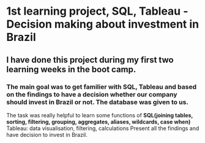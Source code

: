 # 1st learning project, SQL, Tableau - Decision making about investment in Brazil

## I have done this project during my first two learning weeks in the boot camp. 
### The main goal was to get familier with **SQL, Tableau** and based on the findings to have a decision whether our company should invest in Brazil or not. The database was given to us. 
The task was really helpful to learn some functions of **SQL(joining tables, sorting, filtering, grouping, aggregates, aliases, wildcards, case when)**
Tableau: data visualisation, filtering, calculations
Present all the findings and have decision to invest in Brazil.  
